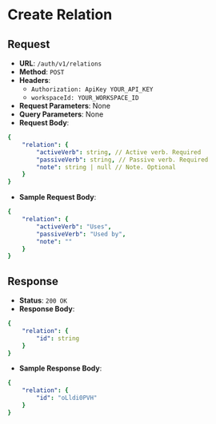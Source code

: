 # Create Relation

## Request
* **URL**: `/auth/v1/relations`
* **Method**: `POST`
* **Headers**:
    * `Authorization: ApiKey YOUR_API_KEY`
    * `workspaceId: YOUR_WORKSPACE_ID`
* **Request Parameters**: None
* **Query Parameters**: None
* **Request Body**:
```yaml
{
    "relation": {
        "activeVerb": string, // Active verb. Required
        "passiveVerb": string, // Passive verb. Required
        "note": string | null // Note. Optional
    }
}
```

* **Sample Request Body**:
```yaml
{
    "relation": {
        "activeVerb": "Uses",
        "passiveVerb": "Used by",
        "note": ""
    }
}
```

## Response
* **Status**: `200 OK`
* **Response Body**:

```yaml
{
    "relation": {
        "id": string
    }
}
```

* **Sample Response Body**:

```yaml
{
    "relation": {
        "id": "oLldi0PVH"
    }
}
```
